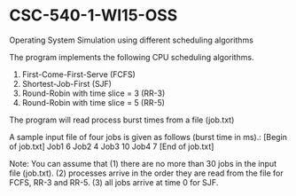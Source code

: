 # CSC-540-1-WI15-OSS
Operating System Simulation using different scheduling algorithms

The program implements the following CPU scheduling algorithms. 

1.	First-Come-First-Serve (FCFS)
2.	Shortest-Job-First (SJF)
3.	Round-Robin with time slice = 3 (RR-3)
4.	Round-Robin with time slice = 5 (RR-5)
	
The program will read process burst times from a file (job.txt)

A sample input file of four jobs is given as follows (burst time in ms).:
[Begin of job.txt]
Job1
6
Job2
4
Job3
10
Job4
7
[End of job.txt]

Note: You can assume that
(1)	 there are no more than 30 jobs in the input file (job.txt).
(2)	 processes arrive in the order they are read from the file for FCFS, RR-3 and RR-5.
(3)	 all jobs arrive at time 0 for SJF.
